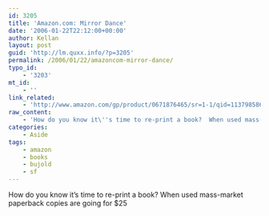 ```yaml
---
id: 3205
title: 'Amazon.com: Mirror Dance'
date: '2006-01-22T22:12:00+00:00'
author: Kellan
layout: post
guid: 'http://lm.quxx.info/?p=3205'
permalink: /2006/01/22/amazoncom-mirror-dance/
typo_id:
    - '3203'
mt_id:
    - ''
link_related:
    - 'http://www.amazon.com/gp/product/0671876465/sr=1-1/qid=1137985869/ref=pd_bbs_1/104-8840841-5744769?%5Fencoding=UTF8'
raw_content:
    - 'How do you know it\''s time to re-print a book?  When used mass-market paperback copies are going for $25'
categories:
    - Aside
tags:
    - amazon
    - books
    - bujold
    - sf
---
```


How do you know it’s time to re-print a book? When used mass-market paperback copies are going for $25